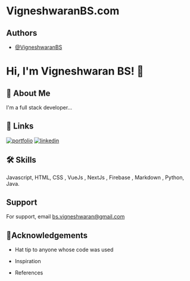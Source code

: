 
# VigneshwaranBS.com


## Authors

- [@VigneshwaranBS](https://github.com/vigneshwaran-tech)



# Hi, I'm Vigneshwaran BS! 👋


## 🚀 About Me
I'm a full stack developer...


## 🔗 Links
[![portfolio](https://img.shields.io/badge/my_portfolio-000?style=for-the-badge&logo=ko-fi&logoColor=white)](https://github.com/vigneshwaran-tech/VigneshwaranBS.com)
[![linkedin](https://img.shields.io/badge/linkedin-0A66C2?style=for-the-badge&logo=linkedin&logoColor=white)](https://www.linkedin.com/in/vigneshwaranbs/)


## 🛠 Skills
Javascript, HTML, CSS , VueJs , NextJs , Firebase , Markdown , Python,
Java.


## Support

For support, email bs.vigneshwaran@gmail.com


## 🎉Acknowledgements

- Hat tip to anyone whose code was used

- Inspiration

- References
